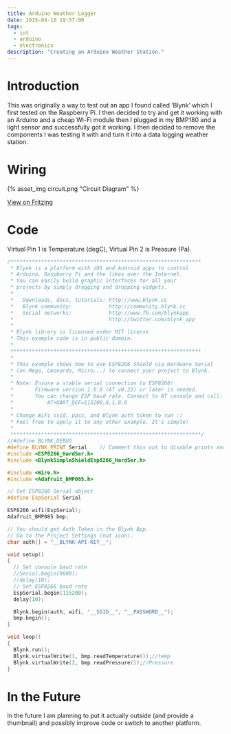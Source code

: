```yaml
---
title: Arduino Weather Logger
date: 2015-04-10 19:57:00
tags:
  - iot
  - arduino
  - electronics
description: "Creating an Arduino Weather Station."
---
```

# Introduction
This was originally a way to test out an app I found called ‘Blynk’ which I first tested on the Raspberry Pi. I then decided to try and get it working with an Arduino and a cheap Wi-Fi module then I plugged in my BMP180 and a light sensor and successfully got it working. I then decided to remove the components I was testing it with and turn it into a data logging weather station.

# Wiring
{% asset_img circuit.png "Circuit Diagram" %}

[View on Fritzing](http://fritzing.org/projects/arduino-weather-logger)

# Code
Virtual Pin 1 is Temperature (degC), Virtual Pin 2 is Pressure (Pa).

```cpp
/**************************************************************
 * Blynk is a platform with iOS and Android apps to control
 * Arduino, Raspberry Pi and the likes over the Internet.
 * You can easily build graphic interfaces for all your
 * projects by simply dragging and dropping widgets.
 *
 *   Downloads, docs, tutorials: http://www.blynk.cc
 *   Blynk community:            http://community.blynk.cc
 *   Social networks:            http://www.fb.com/blynkapp
 *                               http://twitter.com/blynk_app
 *
 * Blynk library is licensed under MIT license
 * This example code is in public domain.
 *
 **************************************************************
 *
 * This example shows how to use ESP8266 Shield via Hardware Serial
 * (on Mega, Leonardo, Micro...) to connect your project to Blynk.
 *
 * Note: Ensure a stable serial connection to ESP8266!
 *       Firmware version 1.0.0 (AT v0.22) or later is needed.
 *       You can change ESP baud rate. Connect to AT console and call:
 *           AT+UART_DEF=115200,8,1,0,0
 *
 * Change WiFi ssid, pass, and Blynk auth token to run :)
 * Feel free to apply it to any other example. It's simple!
 *
 **************************************************************/
//#define BLYNK_DEBUG
#define BLYNK_PRINT Serial    // Comment this out to disable prints and save space
#include <ESP8266_HardSer.h>
#include <BlynkSimpleShieldEsp8266_HardSer.h>

#include <Wire.h>
#include <Adafruit_BMP085.h>

// Set ESP8266 Serial object
#define EspSerial Serial

ESP8266 wifi(EspSerial);
Adafruit_BMP085 bmp;

// You should get Auth Token in the Blynk App.
// Go to the Project Settings (nut icon).
char auth[] = "__BLYNK-API-KEY__";

void setup()
{
  // Set console baud rate
  //Serial.begin(9600);
  //delay(10);
  // Set ESP8266 baud rate
  EspSerial.begin(115200);
  delay(10);

  Blynk.begin(auth, wifi, "__SSID__", "__PASSWORD__");
  bmp.begin();
}

void loop()
{
  Blynk.run();
  Blynk.virtualWrite(1, bmp.readTemperature());//temp
  Blynk.virtualWrite(2, bmp.readPressure());//Pressure
}
```

# In the Future
In the future I am planning to put it actually outside (and provide a thumbnail) and possibly improve code or switch to another platform.